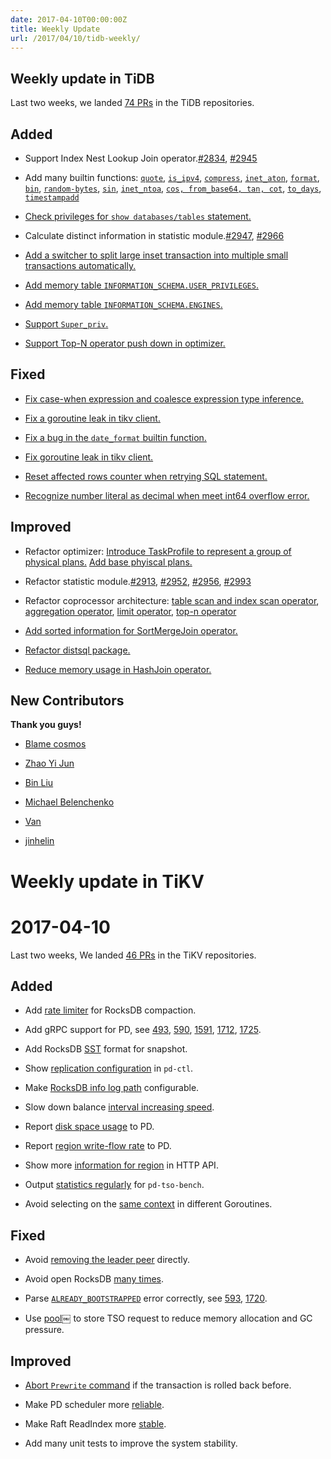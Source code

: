 ```yaml
---
date: 2017-04-10T00:00:00Z
title: Weekly Update
url: /2017/04/10/tidb-weekly/
---
```


## Weekly update in TiDB

Last two weeks, we landed [74 PRs](https://github.com/pingcap/tidb/pulls?utf8=%E2%9C%93&q=is%3Apr%20is%3Amerged%20merged%3A2017-03-27..2017-04-09%20) in the TiDB repositories.

## Added

* Support Index Nest Lookup Join operator.[#2834](https://github.com/pingcap/tidb/pull/2834), [#2945](https://github.com/pingcap/tidb/pull/2945)

* Add many builtin functions: [`quote`](https://github.com/pingcap/tidb/pull/2845), [`is_ipv4`](https://github.com/pingcap/tidb/pull/2864), [`compress`](https://github.com/pingcap/tidb/pull/2879), [`inet_aton`](https://github.com/pingcap/tidb/pull/2882), [`format`](https://github.com/pingcap/tidb/pull/2883), [`bin`](https://github.com/pingcap/tidb/pull/2924 ), [`random-bytes`](https://github.com/pingcap/tidb/pull/2927), [`sin`](https://github.com/pingcap/tidb/pull/2885), [`inet_ntoa`](https://github.com/pingcap/tidb/pull/2887), [`cos, from_base64, tan, cot`](https://github.com/pingcap/tidb/pull/2977), [`to_days`](https://github.com/pingcap/tidb/pull/2983), [`timestampadd`](https://github.com/pingcap/tidb/pull/2992)

* [Check privileges for `show databases/tables` statement.](https://github.com/pingcap/tidb/pull/2934)

* Calculate distinct information in statistic module.[#2947](https://github.com/pingcap/tidb/pull/2947), [#2966](https://github.com/pingcap/tidb/pull/2966)

* [Add a switcher to split large inset transaction into multiple small transactions automatically.](https://github.com/pingcap/tidb/pull/2958)

* [Add memory table `INFORMATION_SCHEMA.USER_PRIVILEGES`.](https://github.com/pingcap/tidb/pull/2963)

* [Add memory table `INFORMATION_SCHEMA.ENGINES`.](https://github.com/pingcap/tidb/pull/2988)

* [Support `Super_priv`.](https://github.com/pingcap/tidb/pull/2990)

* [Support Top-N operator push down in optimizer.](https://github.com/pingcap/tidb/pull/2997)


## Fixed

* [Fix case-when expression and coalesce expression type inference.](https://github.com/pingcap/tidb/pull/2918)

* [Fix a goroutine leak in tikv client.](https://github.com/pingcap/tidb/pull/2925)

* [Fix a bug in the `date_format` builtin function.](https://github.com/pingcap/tidb/pull/2908)

* [Fix goroutine leak in tikv client.](https://github.com/pingcap/tidb/pull/2921)

* [Reset affected rows counter when retrying SQL statement.](https://github.com/pingcap/tidb/pull/2949)

* [Recognize number literal as decimal when meet int64 overflow error.](https://github.com/pingcap/tidb/pull/2954)


## Improved

* Refactor optimizer: [Introduce TaskProfile to represent a group of physical plans.](https://github.com/pingcap/tidb/pull/2902) [Add base phyiscal plans.](https://github.com/pingcap/tidb/pull/2975)

* Refactor statistic module.[#2913](https://github.com/pingcap/tidb/pull/2913), [#2952](https://github.com/pingcap/tidb/pull/2952), [#2956](https://github.com/pingcap/tidb/pull/2956), [#2993](https://github.com/pingcap/tidb/pull/2993)

* Refactor coprocessor architecture: [table scan and index scan operator](https://github.com/pingcap/tidb/pull/2930), [aggregation operator](https://github.com/pingcap/tidb/pull/2970), [limit operator](https://github.com/pingcap/tidb/pull/3004), [top-n operator](https://github.com/pingcap/tidb/pull/3008)

* [Add sorted information for SortMergeJoin operator.](https://github.com/pingcap/tidb/pull/2931)

* [Refactor distsql package.](https://github.com/pingcap/tidb/pull/2942)

* [Reduce memory usage in HashJoin operator.](https://github.com/pingcap/tidb/pull/2957)


## New Contributors

**Thank you guys!**

* [Blame cosmos](https://github.com/kiroInn)

* [Zhao Yi Jun](https://github.com/ariesdevil)

* [Bin Liu](https://github.com/liubin)

* [Michael Belenchenko](https://github.com/Tratar)

* [Van](https://github.com/bom-d-van)

* [jinhelin](https://github.com/JinheLin)


# Weekly update in TiKV

# 2017-04-10

Last two weeks, We landed [46 PRs](https://github.com/search?utf8=%E2%9C%93&q=repo%3Apingcap%2Ftikv+repo%3Apingcap%2Fpd+is%3Apr+is%3Amerged+merged%3A2017-03-26..2017-04-08&type=Issues) in the TiKV repositories.

## Added

* Add [rate limiter](https://github.com/pingcap/tikv/pull/1379) for RocksDB compaction.

* Add gRPC support for PD, see [493](https://github.com/pingcap/pd/pull/493), [590](https://github.com/pingcap/pd/pull/590), [1591](https://github.com/pingcap/tikv/pull/1591), [1712](https://github.com/pingcap/tikv/pull/1712), [1725](https://github.com/pingcap/tikv/pull/1725).

* Add RocksDB [SST](https://github.com/pingcap/tikv/pull/1618) format for snapshot.

* Show [replication configuration](https://github.com/pingcap/pd/pull/573) in `pd-ctl`. 

* Make [RocksDB info log path](https://github.com/pingcap/tikv/pull/1700) configurable. 

* Slow down balance [interval increasing speed](https://github.com/pingcap/pd/pull/585). 

* Report [disk space usage](https://github.com/pingcap/tikv/pull/1706) to PD.

* Report [region write-flow rate](https://github.com/pingcap/tikv/pull/1707) to PD.

* Show more [information for region](https://github.com/pingcap/pd/pull/589) in HTTP API.

* Output [statistics regularly](https://github.com/pingcap/pd/pull/597) for `pd-tso-bench`.

* Avoid selecting on the [same context](https://github.com/pingcap/pd/pull/604) in different Goroutines.

## Fixed

* Avoid [removing the leader peer](https://github.com/pingcap/pd/pull/580) directly. 

* Avoid open RocksDB [many times](https://github.com/pingcap/tikv/pull/1698). 

* Parse [`ALREADY_BOOTSTRAPPED`](#) error correctly, see [593](https://github.com/pingcap/pd/pull/593), [1720](https://github.com/pingcap/tikv/pull/1720).

* Use [pool](https://github.com/pingcap/pd/pull/608)￼ to store TSO request to reduce memory allocation and GC pressure.

## Improved

* [Abort `Prewrite` command](https://github.com/pingcap/tikv/pull/1652) if the transaction is rolled back before. 

* Make PD scheduler more [reliable](https://github.com/pingcap/pd/pull/560). 

* Make Raft ReadIndex more [stable](https://github.com/pingcap/tikv/pull/1703).

* Add many unit tests to improve the system stability.